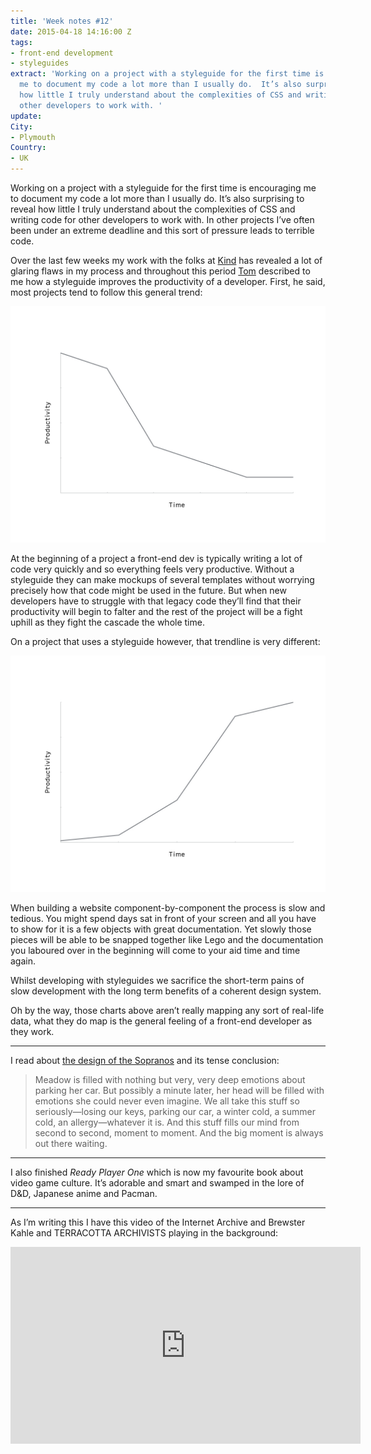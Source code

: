 ```yaml
---
title: 'Week notes #12'
date: 2015-04-18 14:16:00 Z
tags:
- front-end development
- styleguides
extract: 'Working on a project with a styleguide for the first time is encouraging
  me to document my code a lot more than I usually do.  It’s also surprising to reveal
  how little I truly understand about the complexities of CSS and writing code for
  other developers to work with. '
update: 
City:
- Plymouth
Country:
- UK
---
```


Working on a project with a styleguide for the first time is encouraging me to document my code a lot more than I usually do.  It’s also surprising to reveal how little I truly understand about the complexities of <abbr>CSS</abbr> and writing code for other developers to work with. In other projects I’ve often been under an extreme deadline and this sort of pressure leads to terrible code. 

Over the last few weeks my work with the folks at [Kind](http://madebykind.com/) has revealed a lot of glaring flaws in my process and throughout this period [Tom](http://www.tomdavies.net/) described to me how a styleguide improves the productivity of a developer. First, he said, most projects tend to follow this general trend:

![Without styleguide](/uploads/without-styleguide.jpg)

At the beginning of a project a front-end dev is typically writing a lot of code very quickly and so everything feels very productive. Without a styleguide they can make mockups of several templates without worrying precisely how that code might be used in the future. But when new developers have to struggle with that legacy code they’ll find that their productivity will begin to falter and the rest of the project will be a fight uphill as they fight the cascade the whole time.

On a project that uses a styleguide however, that trendline is very different:

![With styleguide](/uploads/with-styleguide.jpg)

When building a website component-by-component the process is slow and tedious. You might spend days sat in front of your screen and all you have to show for it is a few objects with great documentation. Yet slowly those pieces will be able to be snapped together like Lego and the documentation you laboured over in the beginning will come to your aid time and time again. 

Whilst developing with styleguides we sacrifice the short-term pains of slow development with the long term benefits of a coherent design system.

Oh by the way, those charts above aren’t really mapping any sort of real-life data, what they do map is the general feeling of a front-end developer as they work.

***

I read about [the design of the Sopranos](http://www.dga.org/Craft/DGAQ/All-Articles/1502-Spring-2015/Shot-to-Remember-The-Sopranos.aspx) and its tense conclusion:

> Meadow is filled with nothing but very, very deep emotions about parking her car. But possibly a minute later, her head will be filled with emotions she could never even imagine. We all take this stuff so seriously—losing our keys, parking our car, a winter cold, a summer cold, an allergy—whatever it is. And this stuff fills our mind from second to second, moment to moment. And the big moment is always out there waiting.

*** 

I also finished *Ready Player One* which is now my favourite book about video game culture. It’s adorable and smart and swamped in the lore of D&D, Japanese anime and Pacman.

***

As I’m writing this I have this video of the Internet Archive and Brewster Kahle and <span>TERRACOTTA ARCHIVISTS</span> playing in the background:

<iframe width="560" height="315" src="https://www.youtube.com/embed/NdZxI3nFVJs" frameborder="0" allowfullscreen></iframe>
